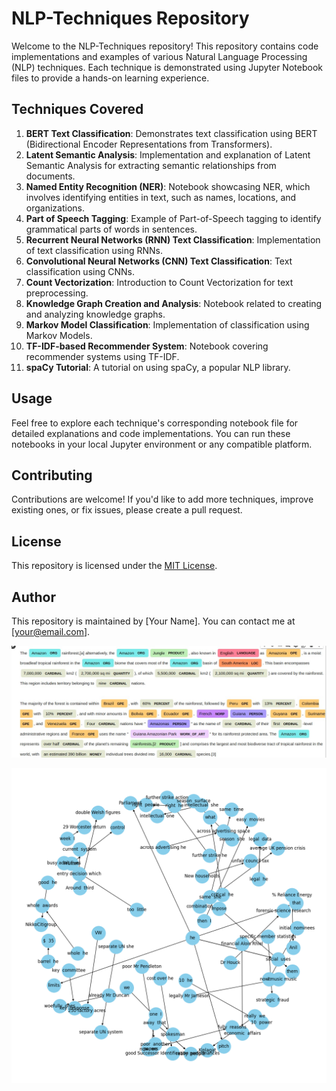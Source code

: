 # NLP-Techniques Repository

Welcome to the NLP-Techniques repository! This repository contains code implementations and examples of various Natural Language Processing (NLP) techniques. Each technique is demonstrated using Jupyter Notebook files to provide a hands-on learning experience.

## Techniques Covered

1. **BERT Text Classification**: Demonstrates text classification using BERT (Bidirectional Encoder Representations from Transformers).
2. **Latent Semantic Analysis**: Implementation and explanation of Latent Semantic Analysis for extracting semantic relationships from documents.
3. **Named Entity Recognition (NER)**: Notebook showcasing NER, which involves identifying entities in text, such as names, locations, and organizations.
4. **Part of Speech Tagging**: Example of Part-of-Speech tagging to identify grammatical parts of words in sentences.
5. **Recurrent Neural Networks (RNN) Text Classification**: Implementation of text classification using RNNs.
6. **Convolutional Neural Networks (CNN) Text Classification**: Text classification using CNNs.
7. **Count Vectorization**: Introduction to Count Vectorization for text preprocessing.
8. **Knowledge Graph Creation and Analysis**: Notebook related to creating and analyzing knowledge graphs.
9. **Markov Model Classification**: Implementation of classification using Markov Models.
10. **TF-IDF-based Recommender System**: Notebook covering recommender systems using TF-IDF.
11. **spaCy Tutorial**: A tutorial on using spaCy, a popular NLP library.

## Usage

Feel free to explore each technique's corresponding notebook file for detailed explanations and code implementations. You can run these notebooks in your local Jupyter environment or any compatible platform.

## Contributing

Contributions are welcome! If you'd like to add more techniques, improve existing ones, or fix issues, please create a pull request.

## License

This repository is licensed under the [MIT License](LICENSE).

## Author

This repository is maintained by [Your Name]. You can contact me at [your@email.com].




![example_ner](sample_ner.jpg)

![example_knowledge_graph](knowlege_graph.png)
